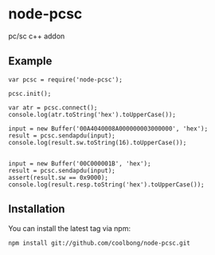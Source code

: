 # node-pcsc
      
pc/sc c++ addon


## Example

	var pcsc = require('node-pcsc');

	pcsc.init();

    var atr = pcsc.connect();
    console.log(atr.toString('hex').toUpperCase());

    input = new Buffer('00A4040008A000000003000000', 'hex');
    result = pcsc.sendapdu(input);
    console.log(result.sw.toString(16).toUpperCase());


    input = new Buffer('00C000001B', 'hex');
    result = pcsc.sendapdu(input);
    assert(result.sw == 0x9000);
    console.log(result.resp.toString('hex').toUpperCase());



## Installation

You can install the latest tag via npm:

	npm install git://github.com/coolbong/node-pcsc.git

